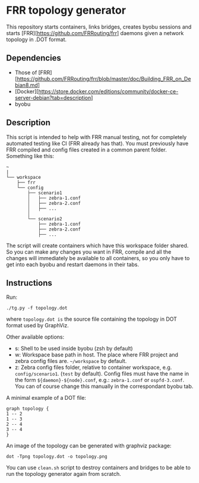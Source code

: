 FRR topology generator
========================

This repository starts containers, links bridges, creates byobu sessions and starts [FRR][https://github.com/FRRouting/frr] daemons given a network topology in .DOT format.

Dependencies
------------

- Those of [FRR][https://github.com/FRRouting/frr/blob/master/doc/Building_FRR_on_Debian8.md]
- [Docker][https://store.docker.com/editions/community/docker-ce-server-debian?tab=description]
- byobu

Description
-----------

This script is intended to help with FRR manual testing, not for completely automated testing like CI (FRR already has that). You must previously have FRR compiled and config files created in a common parent folder. Something like this:

    ~
    |
    └── workspace
        ├── frr
        └── config
            ├── scenario1
            │   ├── zebra-1.conf
            │   ├── zebra-2.conf
            │   ├── ...
            │
            └── scenario2
                ├── zebra-1.conf
                ├── zebra-2.conf
                ├── ...

The script will create containers which have this workspace folder shared. So you can make any changes you want in FRR, compile and all the changes will immediately be available to all containers, so you only have to get into each byobu and restart daemons in their tabs.

Instructions
------------

Run:

    ./tg.py -f topology.dot

where ```topology.dot is``` the source file containing the topology in DOT format used by GraphViz.

Other available options:

- s: Shell to be used inside byobu (zsh by default)
- w: Workspace base path in host. The place where FRR project and zebra config files are. ```~/workspace``` by default.
- z: Zebra config files folder, relative to container workspace, e.g. ```config/scenario1```. (```test``` by default). Config files must have the name in the form ```${daemon}-${node}.conf```, e.g.: ```zebra-1.conf``` or ```ospfd-3.conf```. You can of course change this manually in the correspondant byobu tab.

A minimal example of a DOT file:

    graph topology {
    1 -- 2
    1 -- 3
    2 -- 4
    3 -- 4
    }

An image of the topology can be generated with graphviz package:

    dot -Tpng topology.dot -o topology.png

You can use ```clean.sh``` script to destroy containers and bridges to be able to run the topology generator again from scratch.
